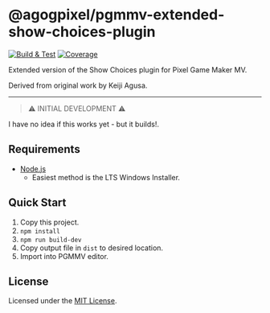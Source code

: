 # @agogpixel/pgmmv-extended-show-choices-plugin

[![Build & Test](https://github.com/agogpixel/pgmmv-extended-show-choices-plugin/actions/workflows/build.yml/badge.svg)](https://github.com/agogpixel/pgmmv-extended-show-choices-plugin/actions/workflows/build-and-test.yml)
[![Coverage](https://img.shields.io/endpoint?url=https://gist.githubusercontent.com/kidthales/8783260504aa23bb1c4dd36f0ba3be01/raw/pgmmv-extended-show-choices-plugin__heads_main.json)](https://agogpixel.github.io/pgmmv-extended-show-choices-plugin/coverage)

Extended version of the Show Choices plugin for Pixel Game Maker MV.

Derived from original work by Keiji Agusa.

<hr>

> ⚠️ INITIAL DEVELOPMENT ⚠️

I have no idea if this works yet - but it builds!.

## Requirements

-   [Node.js](https://nodejs.org/en/download/)
    -   Easiest method is the LTS Windows Installer.

## Quick Start

1. Copy this project.
2. `npm install`
3. `npm run build-dev`
4. Copy output file in `dist` to desired location.
5. Import into PGMMV editor.

## License

Licensed under the [MIT License](./LICENSE).
